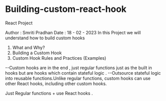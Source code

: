 # Building-custom-react-hook

React Project 

Author : Smriti Pradhan Date : 18 - 02 - 2023
In this Project we will understand how to build custom hooks


1. What and Why?
2. Building a Custom Hook
3. Custom Hook Rules and Practices (Examples)

--Custom hooks are in the end , just regular functions just as the built in hooks but are hooks which contain stateful logic .
--Outsource stateful logic into reusable functions.Unlike regular functions, custom hooks can use other React hooks, including other custom hooks.

Just Regular functions + use React hooks .

